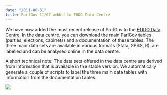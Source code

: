 ```yaml
---
date: "2011-08-31"
title: ParlGov 11/07 added to EUDO Data Centre
---
```


We have now added the most recent release of ParlGov to the [EUDO Data Centre](http://dvn.eudo.eu/dvn/dv/parlgov/faces/study/StudyPage.xhtml?studyId=19). In the data centre, you can download the main ParlGov tables (parties, elections, cabinets) and a documentation of these tables. The three main data sets are available in various formats (Stata, SPSS, R), are labelled and can be analysed online in the data centre.

A short technical note: The data sets offered in the data centre are derived from information that is available in the stable version. We automatically generate a couple of scripts to label the three main data tables with information from the documentation tables.

![](/images/parliament-european-union.jpg)
